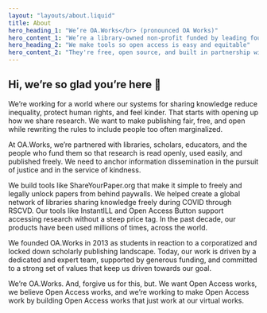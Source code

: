 ```yaml
---
layout: "layouts/about.liquid"
title: About
hero_heading_1: "We’re OA.Works</br> (pronounced OA Works)"
hero_content_1: "We’re a library-owned non-profit funded by leading foundations and libraries.</br></br>You may have known us as the Open Access Button."
hero_heading_2: "We make tools so open access is easy and equitable"
hero_content_2: "They're free, open source, and built in partnership with librarians and advocates using openness to create a more just and kind world."
---
```


## Hi, we’re so glad you’re here 👋

We’re working for a world where our systems for sharing knowledge reduce inequality, protect human rights, and feel kinder. That starts with opening up how we share research. We want to make publishing fair, free, and open while rewriting the rules to include people too often marginalized.

At OA.Works, we’re partnered with libraries, scholars, educators, and the people who fund them so that research is read openly, used easily, and published freely. We need to anchor information dissemination in the pursuit of justice and in the service of kindness.

We build tools like ShareYourPaper.org that make it simple to freely and legally unlock papers from behind paywalls. We helped create a global network of libraries sharing knowledge freely during COVID through RSCVD. Our tools like InstantILL and Open Access Button support accessing research without a steep price tag. In the past decade, our products have been used millions of times, across the world.

We founded OA.Works in 2013 as students in reaction to a corporatized and locked down scholarly publishing landscape. Today, our work is driven by a dedicated and expert team, supported by generous funding, and committed to a strong set of values that keep us driven towards our goal.

We’re OA.Works. And, forgive us for this, but. We want Open Access works, we believe Open Access works, and we’re working to make Open Access work by building Open Access works that just work at our virtual works.
